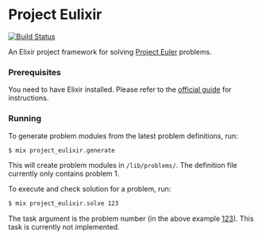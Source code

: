 # Project Eulixir

[![Build Status](https://travis-ci.org/csuzw/project-eulixir.svg?branch=master)](https://travis-ci.org/csuzw/project-eulixir)

An Elixir project framework for solving [Project Euler](https://projecteuler.net/) problems.

### Prerequisites

You need to have Elixir installed. Please refer to the [official guide](http://elixir-lang.org/install.html) for instructions.

### Running

To generate problem modules from the latest problem definitions, run:

```sh
$ mix project_eulixir.generate
```

This will create problem modules in `/lib/problems/`.  The definition file currently only contains problem 1.


To execute and check solution for a problem, run:

```sh
$ mix project_eulixir.solve 123
```

The task argument is the problem number (in the above example [123](https://projecteuler.net/problem=123)).  This task is currently not implemented.



